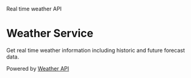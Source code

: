Real time weather API

# Weather Service

Get real time weather information including historic and future forecast data.

Powered by [Weather API](https://www.weatherapi.com/)
